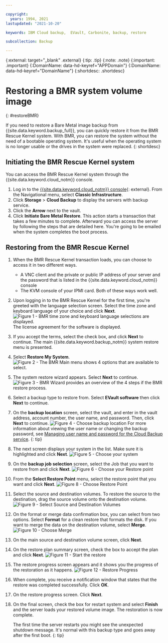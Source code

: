 ```yaml
---

copyright:
  years: 1994, 2021
lastupdated: "2021-10-20"

keywords: IBM Cloud backup,  EVault, Carbonite, backup, restore

subcollection: Backup

---
```

{:external: target="_blank" .external}
{:tip: .tip}
{:note: .note}
{:important: .important}
{:DomainName: data-hd-keyref="APPDomain"}
{:DomainName: data-hd-keyref="DomainName"}
{:shortdesc: .shortdesc}

# Restoring a BMR system volume image
{: #restoreBMR}

If you need to restore a Bare Metal image backup from {{site.data.keyword.backup_full}}, you can quickly restore it from the BMR Rescue Kernel system. With BMR, you can restore the system without the need of a bootable operating system. It's useful when the operating system is no longer usable or the drives in the system were replaced.
{: shortdesc}

## Initiating the BMR Rescue Kernel system

You can access the BMR Rescue Kernel system through the {{site.data.keyword.cloud_notm}} console.
1. Log in to the [{{site.data.keyword.cloud_notm}} console](https://{DomainName}){: external}. From the Navigational menu, select **Classic Infrastructure**.
2. Click **Storage** > **Cloud Backup** to display the servers with backup service.
3. Click the **Arrow** next to the vault.
4. Click **Initiate Bare Metal Restore**. This action starts a transaction that takes a few minutes to complete. Afterward you can access the server by following the steps that are detailed here. You're going to be emailed when the system completes the boot process.


## Restoring from the BMR Rescue Kernel

1. When the BMR Rescue Kernel transaction loads, you can choose to access it in two different ways.
   - A VNC client and the private or public IP address of your server and the password that is listed in the {{site.data.keyword.cloud_notm}} console
   - The KVM console of your IPMI card.
   Both of these ways work well.
2. Upon logging in to the BMR Rescue Kernel for the first time, you're greeted with the language selection screen. Select the time zone and keyboard language of your choice and click **Next**.
   ![Figure 1 - BMR time zone and keyboard language selections are displayed.](/images/bmr1.png)    The license agreement for the software is displayed.
3. If you accept the terms, select the check box, and click **Next** to continue.     The main {{site.data.keyword.backup_notm}} system restore menu is presented.
4. Select **Restore My System**.
   ![Figure 2 - The BMR Main menu shows 4 options that are available to select.](/images/bmr2.png)
5. The system restore wizard appears. Select **Next** to continue.
   ![Figure 3 - BMR Wizard provides an overview of the 4 steps if the BMR restore process.](/images/bmr3.png)
6. Select a backup type to restore from. Select **EVault software** then click **Next** to continue.
7. On the **backup location** screen, select the vault, and enter in the vault address, account number, the user name, and password. Then, click **Next** to continue.
   ![Figure 4 - Choose backup location](/images/bmr4.png)
   For more information about viewing the user name or changing the backup password, see [Managing user name and password for the Cloud Backup service](/docs/Backup?topic=Backup-changePassword).
   {: tip}

8. The next screen displays your system in the list. Make sure it is highlighted and click **Next**.
   ![Figure 5 - Choose your system](/images/bmr5.png)
9. On the **backup job selection** screen, select the Job that you want to restore from and click **Next**.
   ![Figure 6 - Choose your Restore point](/images/bmr6.png)
10. From the **Select Restore Point** menu, select the restore point that you want and click **Next**.
   ![Figure 8 - Choose Restore Point](/images/bmr8.png)
11. Select the source and destination volumes. To restore the source to the destination, drag the source volume onto the destination volume.
   ![Figure 9 - Select Source and Destination Volumes](/images/bmr9.png)
12. On the format or merge data confirmation box, you can select from two options. Select **Format** for a clean restore that formats the disk. If you want to merge the data on the destination volume, select **Merge**.
   ![Figure 10 - Choose Merge](/images/bmr10.png)
13. On the main source and destination volume screen, click **Next**.
14. On the restore plan summary screen, check the box to accept the plan and click **Next**.
   ![Figure 11 - Start the restore](/images/bmr11.png)
15. The restore progress screen appears and it shows you the progress of the restoration as it happens.
   ![Figure 12 - Restore Progress](/images/bmr12.png)
16. When complete, you receive a notification window that states that the restore was completed successfully. Click **OK**.
17. On the restore progress screen. Click **Next**.
18. On the final screen, check the box for restart system and select **Finish** and the server loads your restored volume image.
    The restoration is now complete.    

    The first time the server restarts you might see the unexpected shutdown message. It's normal with this backup type and goes away after the first boot.
    {: tip}
